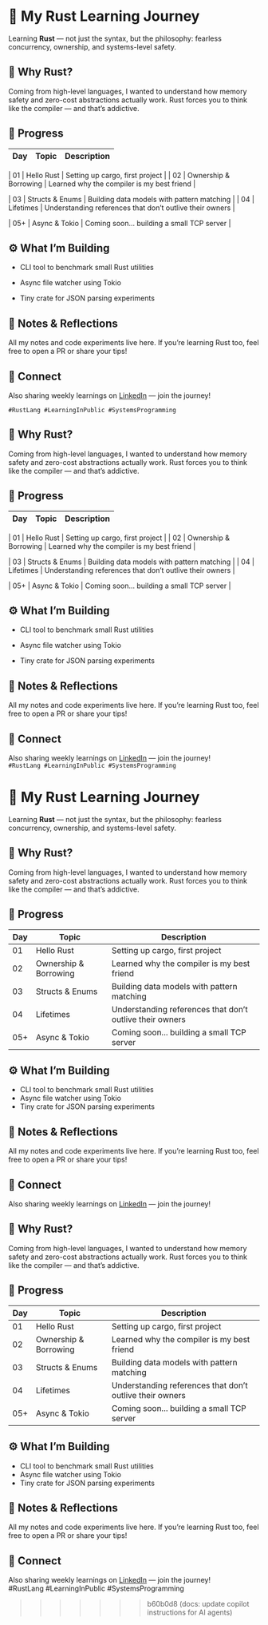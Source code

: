 # 🦀 My Rust Learning Journey

Learning **Rust** — not just the syntax, but the philosophy: fearless concurrency, ownership, and systems-level safety.
## 🚀 Why Rust?

Coming from high-level languages, I wanted to understand how memory safety and zero-cost abstractions actually work. Rust forces you to think like the compiler — and that’s addictive.
## 📘 Progress

| Day | Topic | Description |
|-----|--------|-------------|

| 01  | Hello Rust | Setting up cargo, first project |
| 02  | Ownership & Borrowing | Learned why the compiler is my best friend |

| 03  | Structs & Enums | Building data models with pattern matching |
| 04  | Lifetimes | Understanding references that don’t outlive their owners |

| 05+ | Async & Tokio | Coming soon... building a small TCP server |
## ⚙️ What I’m Building

- CLI tool to benchmark small Rust utilities  
- Async file watcher using Tokio  

- Tiny crate for JSON parsing experiments  
## 🧠 Notes & Reflections

All my notes and code experiments live here. If you’re learning Rust too, feel free to open a PR or share your tips!
## 🔗 Connect

Also sharing weekly learnings on [LinkedIn](https://www.linkedin.com/in/amey-sawant-851458279/) — join the journey!

`#RustLang #LearningInPublic #SystemsProgramming`
## 🚀 Why Rust?

Coming from high-level languages, I wanted to understand how memory safety and zero-cost abstractions actually work. Rust forces you to think like the compiler — and that’s addictive.
## 📘 Progress

| Day | Topic | Description |
|-----|--------|-------------|

| 01  | Hello Rust | Setting up cargo, first project |
| 02  | Ownership & Borrowing | Learned why the compiler is my best friend |

| 03  | Structs & Enums | Building data models with pattern matching |
| 04  | Lifetimes | Understanding references that don’t outlive their owners |

| 05+ | Async & Tokio | Coming soon... building a small TCP server |
## ⚙️ What I’m Building

- CLI tool to benchmark small Rust utilities  
- Async file watcher using Tokio  

- Tiny crate for JSON parsing experiments  
## 🧠 Notes & Reflections

All my notes and code experiments live here. If you’re learning Rust too, feel free to open a PR or share your tips!
## 🔗 Connect

Also sharing weekly learnings on [LinkedIn](https://www.linkedin.com/in/amey-sawant-851458279/) — join the journey!  
`#RustLang #LearningInPublic #SystemsProgramming`

# 🦀 My Rust Learning Journey

Learning **Rust** — not just the syntax, but the philosophy: fearless concurrency, ownership, and systems-level safety.

## 🚀 Why Rust?

Coming from high-level languages, I wanted to understand how memory safety and zero-cost abstractions actually work. Rust forces you to think like the compiler — and that’s addictive.

## 📘 Progress

| Day | Topic | Description |
|-----|--------|-------------|
| 01  | Hello Rust | Setting up cargo, first project |
| 02  | Ownership & Borrowing | Learned why the compiler is my best friend |
| 03  | Structs & Enums | Building data models with pattern matching |
| 04  | Lifetimes | Understanding references that don’t outlive their owners |
| 05+ | Async & Tokio | Coming soon... building a small TCP server |

## ⚙️ What I’m Building

- CLI tool to benchmark small Rust utilities
- Async file watcher using Tokio
- Tiny crate for JSON parsing experiments

## 🧠 Notes & Reflections

All my notes and code experiments live here. If you’re learning Rust too, feel free to open a PR or share your tips!

## 🔗 Connect

Also sharing weekly learnings on [LinkedIn](https://www.linkedin.com/in/amey-sawant-851458279/) — join the journey!


## 🚀 Why Rust?
Coming from high-level languages, I wanted to understand how memory safety and zero-cost abstractions actually work. Rust forces you to think like the compiler — and that’s addictive.

## 📘 Progress
| Day | Topic | Description |
|-----|--------|-------------|
| 01  | Hello Rust | Setting up cargo, first project |
| 02  | Ownership & Borrowing | Learned why the compiler is my best friend |
| 03  | Structs & Enums | Building data models with pattern matching |
| 04  | Lifetimes | Understanding references that don’t outlive their owners |
| 05+ | Async & Tokio | Coming soon... building a small TCP server |

## ⚙️ What I’m Building
- CLI tool to benchmark small Rust utilities  
- Async file watcher using Tokio  
- Tiny crate for JSON parsing experiments  

## 🧠 Notes & Reflections
All my notes and code experiments live here. If you’re learning Rust too, feel free to open a PR or share your tips!

## 🔗 Connect
Also sharing weekly learnings on [LinkedIn](https://www.linkedin.com/in/amey-sawant-851458279/) — join the journey!  
#RustLang #LearningInPublic #SystemsProgramming

>>>>>>> b60b0d8 (docs: update copilot instructions for AI agents)
